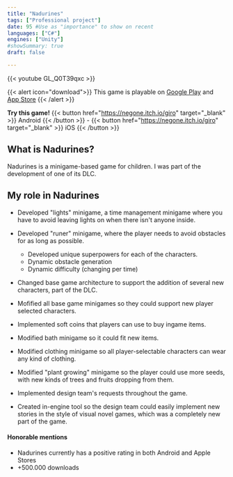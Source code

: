 ```yaml
---
title: "Nadurines"
tags: ["Professional project"]
date: 95 #Use as "importance" to show on recent
languages: ["C#"]
engines: ["Unity"]
#showSummary: true
draft: false

---
```


{{< youtube GL_Q0T39qxc >}}

<span></span>

{{< alert icon="download">}}
This game is playable on [Google Play](https://play.google.com/store/apps/details?id=com.sorpresasdivertidas.nadurines&hl=es&gl=US) and [App Store](apps.apple.com/us/app/nadurines/id1490410955)
{{< /alert >}}

<span></span>

<b>Try this game!</b> {{< button href="https://negone.itch.io/giro" target="_blank" >}}
Android
{{< /button >}}
<span>-</span>
{{< button href="https://negone.itch.io/giro" target="_blank" >}}
iOS
{{< /button >}}

## What is Nadurines?
Nadurines is a minigame-based game for children. I was part of the development of one of its DLC.

## My role in Nadurines
 - Developed "lights" minigame, a time management minigame where you have to avoid leaving lights on when there isn't anyone inside.

- Developed "runer" minigame, where the player needs to avoid obstacles for as long as possible.
    - Developed unique superpowers for each of the characters.
    - Dynamic obstacle generation
    - Dynamic difficulty (changing per time)

- Changed base game architecture to support the addition of several new characters, part of the DLC.

- Mofified all base game minigames so they could support new player selected characters.

- Implemented soft coins that players can use to buy ingame items.
- Modified bath minigame so it could fit new items.

- Modified clothing minigame so all player-selectable characters can wear any kind of clothing.

- Modified "plant growing" minigame so the player could use more seeds, with new kinds of trees and fruits dropping from them.

- Implemented design team's requests throughout the game.

- Created in-engine tool so the design team could easily implement new stories in the style of visual novel games, which was a completely new part of the game.

 #### Honorable mentions
 - Nadurines currently has a positive rating in both Android and Apple Stores
 - +500.000 downloads
